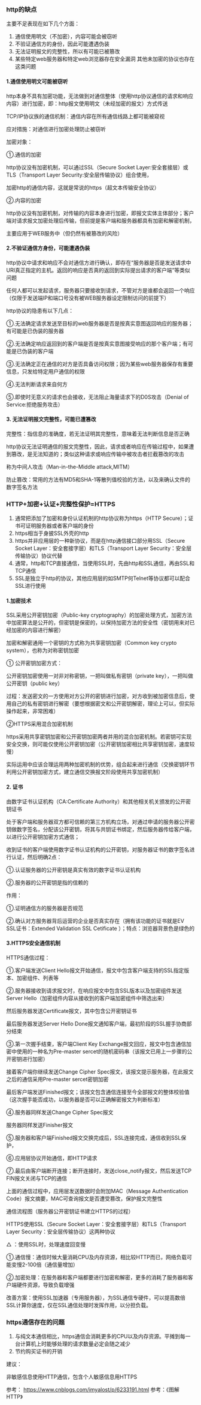 
### http的缺点

主要不足表现在如下几个方面：

1. 通信使用明文（不加密），内容可能会被窃听
2. 不验证通信方的身份，因此可能遭遇伪装
3. 无法证明报文的完整性，所以有可能已被篡改
4. 某些特定web服务器和特定web浏览器存在安全漏洞
其他未加密的协议也存在这类问题


#### 1.通信使用明文可能被窃听

http本身不具有加密功能，无法做到对通信整体（使用http协议通信的请求和响应内容）进行加密，即：http报文使用明文（未经加密的报文）方式传送

TCP/IP协议族的通信机制：通信内容在所有通信线路上都可能被窥视

应对措施：对通信进行加密处理防止被窃听

加密对象：

①.通信的加密

http协议没有加密机制，可以通过SSL（Secure Socket Layer:安全套接层）或TLS（Transport Layer Security:安全层传输协议）组合使用，

加密http的通信内容，这就是常说的https（超文本传输安全协议）

②.内容的加密

http协议没有加密机制，对传输的内容本身进行加密，即报文实体主体部分；客户端对请求报文加密处理后传输，但前提是客户端和服务器都具有加密和解密机制，

主要应用于WEB服务中（但仍然有被篡改的风险）



#### 2.不验证通信方身份，可能遭遇伪装

http协议中请求和响应不会对通信方进行确认，即存在“服务器是否是发送请求中URI真正指定的主机。返回的响应是否真的返回到实际提出请求的客户端”等类似问题

任何人都可以发起请求，服务器只要接收到请求，不管对方是谁都会返回一个响应（仅限于发送端IP和端口号没有被WEB服务器设定限制访问的前提下）

http协议的隐患有以下几点：

①.无法确定请求发送至目标的web服务器是否是按真实意图返回响应的服务器；有可能是已伪装的服务器

②.无法确定响应返回到的客户端是否是按真实意图接受响应的那个客户端；有可能是已伪装的客户端

③.无法确定正在通信的对方是否具备访问权限；因为某些web服务器保存有重要信息，只发给特定用户通信的权限

④.无法判断请求来自何方

⑤.即使时无意义的请求也会接收，无法阻止海量请求下的D0S攻击（Denial of Service:拒绝服务攻击）


#### 3. 无法证明报文完整性，可能已遭篡改

完整性：指信息的准确度，若无法证明其完整性，意味着无法判断信息是否正确

http协议无法证明通信的报文完整性，因此，请求或者响应在传输过程中，如果遭到篡改，是无法知道的；类似这种请求或响应传输中被攻击者拦截篡改的攻击

称为中间人攻击（Man-in-the-Middle attack,MITM）

防止篡改：常用的方法有MD5和SHA-1等散列值校验的方法，以及来确认文件的数字签名方法



### HTTP+加密+认证+完整性保护=HTTPS

1. 通常把添加了加密和身份认证机制的http协议称为https（HTTP Secure）；证书可证明服务器或者客户端的身份
2. https相当于身披SSL外壳的http
3. https并非应用层的一种新协议，而是在http通信接口部分用SSL（Secure Socket Layer：安全套接字层）和TLS（Transport Layer Security：安全层传输协议）协议代替
4. 通常，http和TCP直接通信，当使用SSL时，先由http和SSL通信，再由SSL和TCP通信
5. SSL是独立于http的协议，其他应用层的如SMTP何Telnet等协议都可以配合SSL进行使用



#### 1.加密技术

SSL采用公开密钥加密（Public-key cryptography）的加密处理方式，加密方法中加密算法是公开的，但密钥是保密的，以保持加密方法的安全性（密钥用来对已经加密的内容进行解密）

加密和解密通用一个密钥的方式称为共享密钥加密（Common key crypto system），也称为对称密钥加密

① 公开密钥加密方式：

公开密钥加密使用一对非对称密钥，一把叫做私有密钥（private key），一把叫做公开密钥（public key）

过程：发送密文的一方使用对方公开的密钥进行加密，对方收到被加密信息后，使用自己的私有密钥进行解密（要想根据密文和公开密钥解密，理论上可以，但实际操作起来，非常困难）

②HTTPS采用混合加密机制

https采用共享密钥加密和公开密钥加密两者并用的混合加密机制。若密钥可实现安全交换，则可能仅使用公开密钥加密（公开密钥加密相比共享密钥加密，速度较慢）

实际运用中应该合理运用两种加密机制的优势，组合起来进行通信（交换密钥环节利用公开密钥加密方式，建立通信交换报文阶段使用共享加密机制）



#### 2. 证书

由数字证书认证机构（CA:Certificate Authority）和其他相关机关颁发的公开密钥证书

处于客户端和服务器双方都可信赖的第三方机构立场，对通过申请的服务器公开密钥做数字签名，分配该公开密钥，将其与共钥证书绑定，然后服务器传给客户端，以进行公开密钥加密方式通信；

收到证书的客户端使用数字证书认证机构的公开密钥，对服务器证书的数字签名进行认证，然后明确2点：

①.认证服务器的公开密钥是真实有效的数字证书认证机构

②.服务器的公开密钥是指的信赖的

作用：

①.证明通信方的服务器是否规范

②.确认对方服务器背后运营的企业是否真实存在（拥有该功能的证书就是EV SSL证书：Extended Validation SSL Cetificate ）；特点：浏览器背景色是绿色的



#### 3.HTTPS安全通信机制

HTTPS通信过程：

①.客户端发送Client Hello报文开始通信，报文中包含客户端支持的SSL指定版本、加密组件、列表等

②.服务器接收到请求报文时，在响应报文中包含SSL版本以及加密组件发送Server Hello（加密组件内容从接收到的客户端加密组件中筛选出来）

   然后服务器发送Certificate报文，其中包含公开密钥证书

   最后服务器发送Server Hello Done报文通知客户端，最初阶段的SSL握手协商部分结束

③.第一次握手结束，客户端Client Key Exchange报文回应，报文中包含通信加密中使用的一种名为Pre-master sercet的随机密码串（该报文已用上一步骤的公开密钥进行加密）

   接着客户端你继续发送Change Cipher Spec报文，该报文提示服务器，在此报文之后的通信采用Pre-master sercet密钥加密

   最后客户端发送Finished报文；该报文包含通信连接至今全部报文的整体校验值（这次握手能否成功，以服务器是否可以正确解密报文为判断标准）

④.服务器同样发送Change Cipher Spec报文

   服务器同样发送Finisher报文

⑤.服务器和客户端Finished报文交换完成后，SSL连接完成，通信收到SSL保护，

⑥.应用层协议开始通信，即HTTP请求

⑦.最后由客户端断开连接；断开连接时，发送close_notify报文，然后发送TCP FIN报文关闭与TCP的通信

上面的通信过程中，应用层发送数据时会附加MAC（Message Authentication Code）报文摘要，MAC可查询报文是否遭受篡改，保护报文完整性

通信流程图（服务器公开密钥证书建立HTTPS的过程）



HTTPS使用SSL（Secure Socket Layer：安全套接字层）和TLS（Transport Layer Security：安全层传输协议）这两种协议

△ ：使用SSL时，处理速度回变慢

①.通信慢：通信时候大量消耗CPU及内存资源，相比较HTTP而已，网络负载可能变慢2-100倍（通信量增加）

②.加密处理：在服务器和客户端都要进行加密和解密，更多的消耗了服务器和客户端硬件资源，导致负载增强

改善方案：使用SSL加速器（专用服务器），为SSL通信专硬件，可以提高数倍SSL计算你速度，仅在SSL通信处理时发挥作用，以分担负载。


### https通信存在的问题

1. 与纯文本通信相比，https通信会消耗更多的CPU以及内存资源。平摊到每一台计算机上时能够处理的请求数量必定会随之减少
2. 节约购买证书的开销

建议：

非敏感信息使用HTTP通信，包含个人敏感信息用HTTPS

参考： https://www.cnblogs.com/imyalost/p/6233191.html
参考：《图解HTTP》
